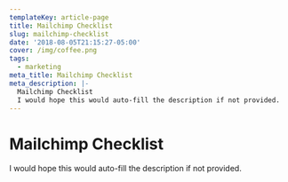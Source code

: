 ```yaml
---
templateKey: article-page
title: Mailchimp Checklist
slug: mailchimp-checklist
date: '2018-08-05T21:15:27-05:00'
cover: /img/coffee.png
tags:
  - marketing
meta_title: Mailchimp Checklist
meta_description: |-
  Mailchimp Checklist
  I would hope this would auto-fill the description if not provided.
---
```

# Mailchimp Checklist

I would hope this would auto-fill the description if not provided.
